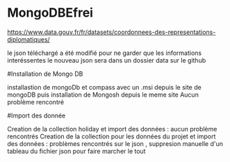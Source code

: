 # MongoDBEfrei
https://www.data.gouv.fr/fr/datasets/coordonnees-des-representations-diplomatiques/

le json téléchargé a été modifié pour ne garder que les informations interéssentes le nouveau json sera dans un dossier data sur le github


#Installation de Mongo DB


installastion de mongoDb et compass avec un .msi depuis le site de mongoDB
puis installation de Mongosh depuis le meme site 
Aucun problème rencontré


#Import des donnée

Creation de la collection holiday et import des données : aucun problème rencontrés
Creation de la collection pour les données du projet et import des données :
problèmes rencontrés sur le json , suppresion manuelle d'un tableau du fichier json pour faire marcher le tout
